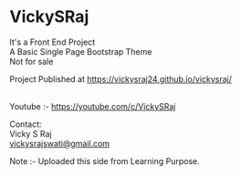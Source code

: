 # VickySRaj
It's a Front End Project <br />
A Basic Single Page Bootstrap Theme <br />
Not for sale <br />


Project Published at  https://vickysraj24.github.io/vickysraj/  <br /><br />

Youtube :- https://youtube.com/c/VickySRaj

Contact:<br />
Vicky S Raj<br />
vickysrajswati@gmail.com<br />

Note :- Uploaded this side from Learning Purpose.
